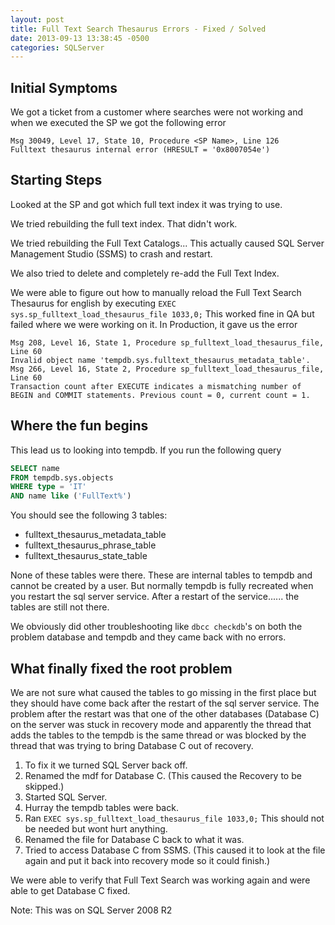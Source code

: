 ```yaml
---
layout: post
title: Full Text Search Thesaurus Errors - Fixed / Solved
date: 2013-09-13 13:38:45 -0500
categories: SQLServer
---
```


## Initial Symptoms

We got a ticket from a customer where searches were not working and when we executed the SP we got the following error

```text
Msg 30049, Level 17, State 10, Procedure <SP Name>, Line 126
Fulltext thesaurus internal error (HRESULT = '0x8007054e')
```

## Starting Steps

Looked at the SP and got which full text index it was trying to use.

We tried rebuilding the full text index. That didn't work.

We tried rebuilding the Full Text Catalogs... This actually caused SQL Server Management Studio (SSMS) to crash and restart.

We also tried to delete and completely re-add the Full Text Index.

We were able to figure out how to manually reload the Full Text Search Thesaurus for english by executing  `EXEC sys.sp_fulltext_load_thesaurus_file 1033,0;`
This worked fine in QA but failed where we were working on it. In Production, it gave us the error

```text
Msg 208, Level 16, State 1, Procedure sp_fulltext_load_thesaurus_file, Line 60
Invalid object name 'tempdb.sys.fulltext_thesaurus_metadata_table'.
Msg 266, Level 16, State 2, Procedure sp_fulltext_load_thesaurus_file, Line 60
Transaction count after EXECUTE indicates a mismatching number of BEGIN and COMMIT statements. Previous count = 0, current count = 1.
```

## Where the fun begins

This lead us to looking into tempdb. If you run the following query

```sql
SELECT name
FROM tempdb.sys.objects
WHERE type = 'IT'
AND name like ('FullText%')
```

You should see the following 3 tables:

- fulltext_thesaurus_metadata_table
- fulltext_thesaurus_phrase_table
- fulltext_thesaurus_state_table

None of these tables were there. These are internal tables to tempdb and cannot be created by a user. But normally tempdb is fully recreated when you restart the sql server service.
After a restart of the service...... the tables are still not there.

We obviously did other troubleshooting like `dbcc checkdb`'s on both the problem database and tempdb and they came back with no errors.

## What finally fixed the root problem

We are not sure what caused the tables to go missing in the first place but they should have come back after the restart of the sql server service. The problem after the restart was that one of the other databases (Database C) on the server was stuck in recovery mode and apparently the thread that adds the tables to the tempdb is the same thread or was blocked by the thread that was trying to bring Database C out of recovery.

1. To fix it we turned SQL Server back off.
2. Renamed the mdf for Database C. (This caused the Recovery to be skipped.)
3. Started SQL Server.
4. Hurray the tempdb tables were back.
5. Ran `EXEC sys.sp_fulltext_load_thesaurus_file 1033,0;` This should not be needed but wont hurt anything.
6. Renamed the file for Database C back to what it was.
7. Tried to access Database C from SSMS. (This caused it to look at the file again and put it back into recovery mode so it could finish.)

We were able to verify that Full Text Search was working again and were able to get Database C fixed.

Note: This was on SQL Server 2008 R2
